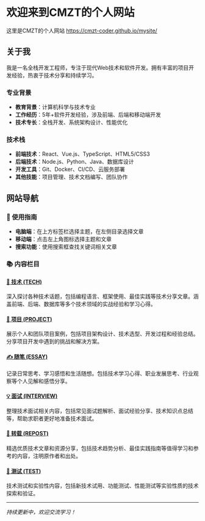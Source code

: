 # 欢迎来到CMZT的个人网站

这里是CMZT的个人网站 <https://cmzt-coder.github.io/mysite/>

## 关于我

我是一名全栈开发工程师，专注于现代Web技术和软件开发。拥有丰富的项目开发经验，热衷于技术分享和持续学习。

### 专业背景
- **教育背景**：计算机科学与技术专业
- **工作经历**：5年+软件开发经验，涉及前端、后端和移动端开发
- **技术专长**：全栈开发、系统架构设计、性能优化

### 技术栈
- **前端技术**：React、Vue.js、TypeScript、HTML5/CSS3
- **后端技术**：Node.js、Python、Java、数据库设计
- **开发工具**：Git、Docker、CI/CD、云服务部署
- **其他技能**：项目管理、技术文档编写、团队协作

## 网站导航

### 📖 使用指南
- **电脑端**：在上方标签栏选择主题，在左侧目录选择文章
- **移动端**：点击左上角图标选择主题和文章
- **搜索功能**：使用搜索框查找关键词相关文章

### 📚 内容栏目

#### [🔧 技术 (TECH)](TECH/)
深入探讨各种技术话题，包括编程语言、框架使用、最佳实践等技术分享文章。涵盖前端、后端、数据库等多个技术领域的实战经验和学习心得。

#### [💼 项目 (PROJECT)](PROJECT/)
展示个人和团队项目案例，包括项目架构设计、技术选型、开发过程和经验总结。分享项目开发中遇到的挑战和解决方案。

#### [✍️ 随笔 (ESSAY)](ESSAY/)
记录日常思考、学习感悟和生活随想。包括技术学习心得、职业发展思考、行业观察等个人见解和感悟分享。

#### [💡 面试 (INTERVIEW)](INTERVIEW/)
整理技术面试相关内容，包括常见面试题解析、面试经验分享、技术知识点总结等，帮助求职者更好地准备技术面试。

#### [📄 转载 (REPOST)](REPOST/)
精选优质技术文章和资源分享，包括技术趋势分析、最佳实践指南等值得学习和参考的内容，注明原作者和出处。

#### [🧪 测试 (TEST)](TEST/)
技术测试和实验性内容，包括新技术试用、功能测试、性能测试等实验性质的技术探索和验证。

---

*持续更新中，欢迎交流学习！*
